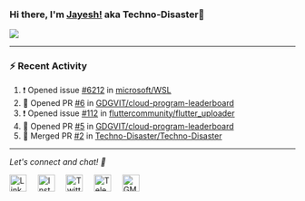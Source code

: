 ### Hi there, I'm [Jayesh!](https://technodisaster.wtf) aka Techno-Disaster👋

<a href="https://github.com/anuraghazra/github-readme-stats">
  <img align="center" src="https://github-readme-stats.vercel.app/api?username=Techno-Disaster&show_icons=true&include_all_commits=true&theme=default&count_private=true" />
</a>

---

### :zap: Recent Activity

<!--START_SECTION:activity-->
1. ❗️ Opened issue [#6212](https://github.com//microsoft/WSL/issues/6212) in [microsoft/WSL](https://github.com//microsoft/WSL)
2. 💪 Opened PR [#6](https://github.com//GDGVIT/cloud-program-leaderboard/pull/6) in [GDGVIT/cloud-program-leaderboard](https://github.com//GDGVIT/cloud-program-leaderboard)
3. ❗️ Opened issue [#112](https://github.com//fluttercommunity/flutter_uploader/issues/112) in [fluttercommunity/flutter_uploader](https://github.com//fluttercommunity/flutter_uploader)
4. 💪 Opened PR [#5](https://github.com//GDGVIT/cloud-program-leaderboard/pull/5) in [GDGVIT/cloud-program-leaderboard](https://github.com//GDGVIT/cloud-program-leaderboard)
5. 🎉 Merged PR [#2](https://github.com//Techno-Disaster/Techno-Disaster/pull/2) in [Techno-Disaster/Techno-Disaster](https://github.com//Techno-Disaster/Techno-Disaster)
<!--END_SECTION:activity-->






---

<i> Let's connect and chat! :incoming_envelope: </i>

<a href="https://www.linkedin.com/in/techno_disaster"><img src="https://cdn.jsdelivr.net/npm/simple-icons@v3/icons/linkedin.svg" width="30px" alt="LinkedIn"></a> &nbsp; &nbsp;
<a href="https://instagram.com/techno_disaster"><img src="https://cdn.jsdelivr.net/npm/simple-icons@v3/icons/instagram.svg" width="30px" alt="Instagram"></a> &nbsp; &nbsp;
<a href="https://twitter.com/techno_disaster"><img src="https://cdn.jsdelivr.net/npm/simple-icons@v3/icons/twitter.svg" width="30px" alt="Twitter"></a> &nbsp; &nbsp;
<a href="https://t.me/techno_disaster"><img src="https://cdn.jsdelivr.net/npm/simple-icons@v3/icons/telegram.svg" width="30px" alt="Telegram"></a> &nbsp; &nbsp;
<a href="mailto:nirvejayesh@gmail.com"><img src="https://cdn.jsdelivr.net/npm/simple-icons@v3/icons/gmail.svg" width="30px" alt="GMail"></a> &nbsp; &nbsp;
